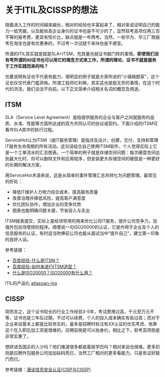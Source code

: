 # 关于ITIL及CISSP的想法

随着进入工作的时间越来越长，相对的经验也丰富起来了，相对来说证明自己的能力一纸凭据，以及能抬高企业身价的证书也是不可少的了，显然软考高项仅两三百不等的报考费，更具有性价比，缺点就是一年两考。当然，一些华为、华三厂商报考在淘宝也是有优惠券的，不过考一次试就千来块也是不便宜。

所谓的ITIL其实就是就是SLA+ITSM，充其量也就证书敲门砖的事情。**即使我们没有考所谓的itil证书也可以用它的理念方式来工作，所谓的理论、证书不就是服务于工作实践而来的吗？**

也要说明有证也不代表有能力，很明显的例子就是大家所说的“小镇做题家”，这个证也仅仅代表门槛资格。所谓工程师红利嘛，其实这也是挺无奈的事情，在这个时代的洪流，我们没法不向前。以下正文简单介绍相关名词的概念及用途。

##  ITSM

SLA（Service Level Agreement）是指提供服务的企业与客户之间就服务的品质、水准、性能等方面所达成的双方共同认可的协议或契约。下面介绍的ITSM可看作SLA其中的执行过程。

ServiceHot认为ITSM（或IT服务管理）是指涉及设计，创建，交付，支持和管理IT服务生命周期的所有活动。这句话结合自己使用ITSM软件，个人觉得实际上它是一个工单流水的汇总图表。一个简单的例子就是存储空间问题：每次硬盘空间达到最大化时，你可以删除文件和应用程序，但安装更大存储空间的硬盘是一种更好的长期的解决方案。

用ServiceHot术语来说，这是从简单的事件管理汇总并转化为问题管理。最常见的好处：

* 降低IT维护人力物力综合成本，提高服务质量
* 改善治理并降低风险，提高客户满意度
* 优化团队协作，增加企业的竞争优势
* 图表也能明确问题关键，节省投入与支出

ITSM报表提交，实际上是给领导用的用来优化公司IT服务，提升公司竞争力，加强外包驻场管控的程序。顺便说一句ISO20000的认证，它是作用于企业及个人的信息服务的认证，有时适当吹捧前公司也能从面试当中“提升自己”，建立第一印象的良好人设。

参考链接：

* [百度经验-什么是ITSM？](https://jingyan.baidu.com/article/3a2f7c2ecce3e026afd611ca.html)
* [百度经验-如何来进行ITSM选型？](https://jingyan.baidu.com/article/f3ad7d0f5b1cb109c3345bd6.html)
* [什么是ISO20000？ISO20000有什么用？](https://jingyan.baidu.com/article/0964eca272cc888284f5364f.html)

ITIL的产品化 [atlassian-jira](https://www.atlassian.com/zh/software/jira)

## CISSP

简而言之，这个证书较长的行业工作经验3-5年，考试费用过高，千元至万元不等，证书也是三年后过期，不过可以续费，个人的投入成本确实有些过高；而对于企业来说基本上都是比较务实的，最多是招聘时标注有XX认证的优先考虑，依靠这个在入职后加工资是很难的，应聘前倒是可以抬身价。相比之下，软考高项倒是非常实惠了。

想挤进去国企的人少吗？他们难道很多都是基层学历吗？相对来说也很难。更多的则是应聘外包服务公司加加砝码而已，当然工厂相对的更多看能力，只是有证好敲门而已。

参考链接：[漫谈信息安全认证(CISP与CISSP)](https://zhuanlan.zhihu.com/p/21750494)